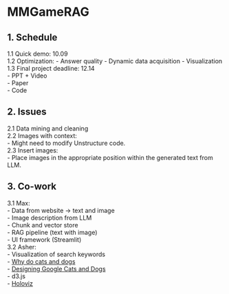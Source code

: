 # MMGameRAG

## 1. Schedule
   1.1 Quick demo: 10.09  
   1.2 Optimization: 
      - Answer quality 
      - Dynamic data acquisition 
      - Visualization  
   1.3 Final project deadline: 12.14  
      - PPT + Video  
      - Paper  
      - Code

## 2. Issues
   2.1 Data mining and cleaning  
   2.2 Images with context:  
      - Might need to modify Unstructure code.  
   2.3 Insert images:  
      - Place images in the appropriate position within the generated text from LLM.

## 3. Co-work
   3.1 Max:  
      - Data from website -> text and image  
      - Image description from LLM  
      - Chunk and vector store  
      - RAG pipeline (text with image)  
      - UI framework (Streamlit)  
   3.2 Asher:  
      - Visualization of search keywords  
         - [Why do cats and dogs](https://whydocatsanddogs.com/dogs)  
         - [Designing Google Cats and Dogs](https://www.visualcinnamon.com/2019/04/designing-google-cats-and-dogs/)  
      - d3.js  
      - [Holoviz](https://holoviz.org/tutorial/)
